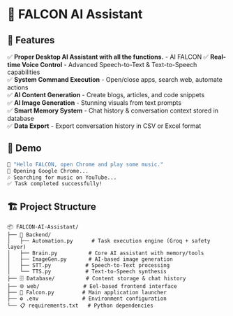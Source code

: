 # 🦅 FALCON AI Assistant



## 🎯 Features

✅ **Proper Desktop AI Assistant with all the functions.** - AI FALCON
✅ **Real-time Voice Control** - Advanced Speech-to-Text & Text-to-Speech capabilities  
✅ **System Command Execution** - Open/close apps, search web, automate actions  
✅ **AI Content Generation** - Create blogs, articles, and code snippets  
✅ **AI Image Generation** - Stunning visuals from text prompts  
✅ **Smart Memory System** - Chat history & conversation context stored in database  
✅ **Data Export** - Export conversation history in CSV or Excel format  

## 📸 Demo

```bash
🧠 "Hello FALCON, open Chrome and play some music."
🎵 Opening Google Chrome...
🎶 Searching for music on YouTube...
✅ Task completed successfully!
```
## 🏗️ Project Structure

```
📦 FALCON-AI-Assistant/
├── 🔧 Backend/
│   ├── Automation.py      # Task execution engine (Groq + safety layer)
│   ├── Brain.py          # Core AI assistant with memory/tools
│   ├── ImageGen.py       # AI-based image generation
│   ├── STT.py           # Speech-to-Text processing
│   └── TTS.py           # Text-to-Speech synthesis
├── 🗄️ Database/          # Content storage & chat history
├── 🌐 web/              # Eel-based frontend interface
├── 🚀 Falcon.py         # Main application launcher
├── ⚙️ .env              # Environment configuration
└── 📋 requirements.txt   # Python dependencies
```



